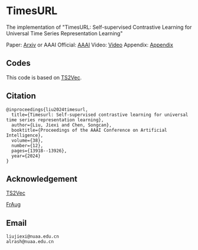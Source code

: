 # TimesURL
The implementation of "TimesURL: Self-supervised Contrastive Learning for Universal Time Series Representation Learning"

Paper: [Arxiv](https://arxiv.org/abs/2312.15709) or AAAI Official: [AAAI](https://ojs.aaai.org/index.php/AAAI/article/view/29299/30450) 
Video: [Video](https://underline.io/lecture/93776-timesurl-self-supervised-contrastive-learning-for-universal-time-series-representation-learning-video)
Appendix: [Appendix](https://github.com/Alrash/TimesURL/blob/main/AAAI24_appendix.pdf)
## Codes
This code is based on [TS2Vec](https://github.com/yuezhihan/ts2vec).

## Citation
```
@inproceedings{liu2024timesurl,
  title={Timesurl: Self-supervised contrastive learning for universal time series representation learning},
  author={Liu, Jiexi and Chen, Songcan},
  booktitle={Proceedings of the AAAI Conference on Artificial Intelligence},
  volume={38},
  number={12},
  pages={13918--13926},
  year={2024}
}
```
## Acknowledgement
[TS2Vec](https://github.com/yuezhihan/ts2vec)

[FrAug](https://anonymous.4open.science/r/Fraug-more-results-1785/README.md)

## Email
```
liujiexi@nuaa.edu.cn
alrash@nuaa.edu.cn
```
